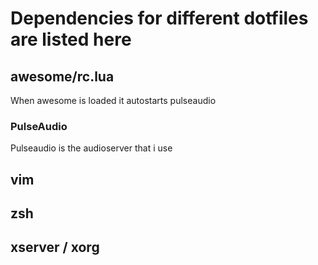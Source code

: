 # Dependencies for different dotfiles are listed here

## awesome/rc.lua
When awesome is loaded it autostarts pulseaudio

### PulseAudio
Pulseaudio is the audioserver that i use 

## vim

## zsh

## xserver / xorg
